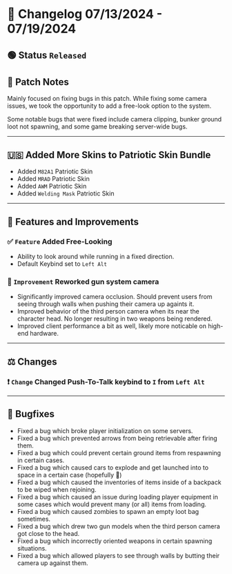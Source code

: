 # :bookmark_tabs:  Changelog 07/13/2024 - 07/19/2024
## :green_circle: Status `Released`

## :speech_balloon: Patch Notes
Mainly focused on fixing bugs in this patch. While fixing some camera issues, we took the opportunity to add a free-look option to the system.

Some notable bugs that were fixed include camera clipping, bunker ground loot not spawning, and some game breaking server-wide bugs.

________

## 🇺🇸 Added More Skins to Patriotic Skin Bundle
- Added `M82A1` Patriotic Skin
- Added `MRAD` Patriotic Skin
- Added `AWM` Patriotic Skin
- Added `Welding Mask` Patriotic Skin

________

## :loudspeaker: Features and Improvements

### :white_check_mark: `Feature` Added Free-Looking
- Ability to look around while running in a fixed direction.
- Default Keybind set to `Left Alt`

### :arrow_up_small: `Improvement` Reworked gun system camera
- Significantly improved camera occlusion. Should prevent users from seeing through walls when pushing their camera up againts it.
- Improved behavior of the third person camera when its near the character head. No longer resulting in two weapons being rendered.
- Improved client performance a bit as well, likely more noticable on high-end hardware.

________

## :balance_scale: Changes

### :exclamation: `Change` Changed Push-To-Talk keybind to `I` from `Left Alt`

________

## :bug: Bugfixes
- Fixed a bug which broke player initialization on some servers.
- Fixed a bug which prevented arrows from being retrievable after firing them.
- Fixed a bug which could prevent certain ground items from respawning in certain cases.
- Fixed a bug which caused cars to explode and get launched into to space in a certain case (hopefully 🤞)
- Fixed a bug which caused the inventories of items inside of a backpack to be wiped when rejoining.
- Fixed a bug which caused an issue during loading player equipment in some cases which would prevent many (or all) items from loading.
- Fixed a bug which caused zombies to spawn an empty loot bag sometimes.
- Fixed a bug which drew two gun models when the third person camera got close to the head.
- Fixed a bug which incorrectly oriented weapons in certain spawning situations.
- Fixed a bug which allowed players to see through walls by butting their camera up against them.
